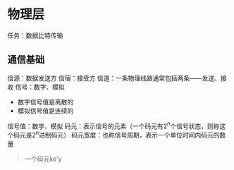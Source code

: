 


# 物理层
任务：数据比特传输

## 通信基础
信源：数据发送方
信宿：接受方
信道：一条物理线路通常包括两条——发送、接收
信号：数字、模拟
- 数字信号值是离散的
- 模拟信号值是连续的

信号值：数字、模拟
码元：表示信号的元素（一个码元有2$^n$个信号状态，则称这个码元是2$^n$进制码元）
码元宽度：也称信号周期，表示一个单位时间内码元的数量
>一个码元ke'y
<!--stackedit_data:
eyJoaXN0b3J5IjpbLTE3ODk5MzQ4MTUsMjI1NjQyNzM2XX0=
-->